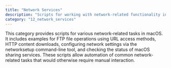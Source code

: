 ```yaml
---
title: "Network Services"
description: "Scripts for working with network-related functionality in macOS, including FTP operations, HTTP downloads, network settings management, and service status monitoring."
category: "12_network_services"
---
```


This category provides scripts for various network-related tasks in macOS. It includes examples for FTP file operations using URL access methods, HTTP content downloads, configuring network settings via the networksetup command-line tool, and checking the status of macOS sharing services. These scripts allow automation of common network-related tasks that would otherwise require manual interaction.